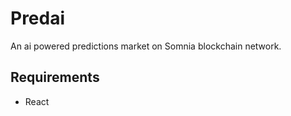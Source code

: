 # Predai

An ai powered predictions market on Somnia blockchain network.


## Requirements

- React
